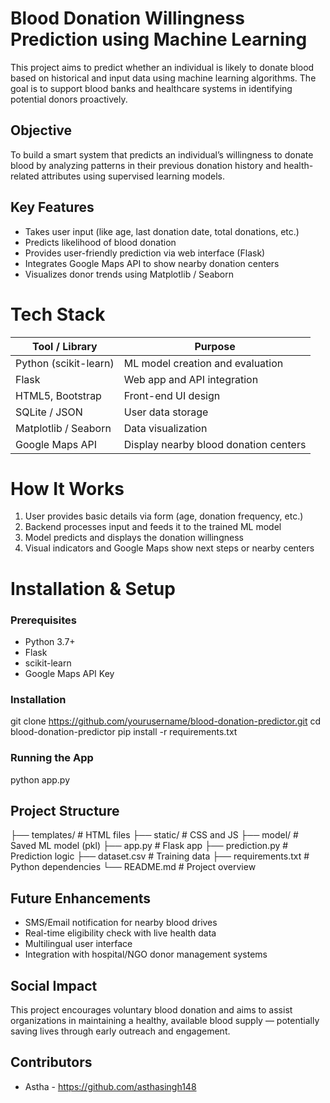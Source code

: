 

#  Blood Donation Willingness Prediction using Machine Learning

This project aims to predict whether an individual is likely to donate blood based on historical and input data using machine learning algorithms. The goal is to support blood banks and healthcare systems in identifying potential donors proactively.



##  Objective

To build a smart system that predicts an individual’s willingness to donate blood by analyzing patterns in their previous donation history and health-related attributes using supervised learning models.



##  Key Features

- Takes user input (like age, last donation date, total donations, etc.)
- Predicts likelihood of blood donation
- Provides user-friendly prediction via web interface (Flask)
- Integrates Google Maps API to show nearby donation centers
- Visualizes donor trends using Matplotlib / Seaborn



# Tech Stack

| Tool / Library          | Purpose                                   |
|-------------------------|-------------------------------------------|
| Python (scikit-learn)   | ML model creation and evaluation          |
| Flask                   | Web app and API integration               |
| HTML5, Bootstrap        | Front-end UI design                       |
| SQLite / JSON           | User data storage                         |
| Matplotlib / Seaborn    | Data visualization                        |
| Google Maps API         | Display nearby blood donation centers     |


# How It Works

1. User provides basic details via form (age, donation frequency, etc.)
2. Backend processes input and feeds it to the trained ML model
3. Model predicts and displays the donation willingness
4. Visual indicators and Google Maps show next steps or nearby centers



# Installation & Setup

###  Prerequisites

- Python 3.7+
- Flask
- scikit-learn
- Google Maps API Key

###  Installation

git clone https://github.com/yourusername/blood-donation-predictor.git
cd blood-donation-predictor
pip install -r requirements.txt


###  Running the App


python app.py




## Project Structure


├── templates/               # HTML files
├── static/                  # CSS and JS
├── model/                   # Saved ML model (pkl)
├── app.py                   # Flask app
├── prediction.py            # Prediction logic
├── dataset.csv              # Training data
├── requirements.txt         # Python dependencies
└── README.md                # Project overview




##  Future Enhancements

* SMS/Email notification for nearby blood drives
* Real-time eligibility check with live health data
* Multilingual user interface
* Integration with hospital/NGO donor management systems



##  Social Impact

This project encourages voluntary blood donation and aims to assist organizations in maintaining a healthy, available blood supply — potentially saving lives through early outreach and engagement.



##  Contributors

* Astha - https://github.com/asthasingh148




